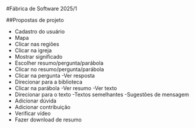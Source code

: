 #Fábrica de Software 2025/1

##Propostas de projeto

- Cadastro do usuário
- Mapa
- Clicar nas regiões
- Clicar na igreja
- Mostrar significado
- Escolher resumo/pergunta/parábola
- Clicar no resumo/pergunta/parábola
- Clicar na pergunta 
    -Ver resposta 
- Direcionar para a biblioteca
- Clicar na parábola
    -Ver resumo 
    -Ver texto
- Direcionar para o texto 
    -Textos semelhantes 
    -Sugestões de mensagem
- Adicionar dúvida
- Adicionar contribuição
- Verificar vídeo 
- Fazer download de resumo